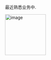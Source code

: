 最近熟悉业务中.

<img width="134" alt="image" src="https://github.com/user-attachments/assets/3386b937-2bb8-482c-84f5-f1e868127ef4" />
